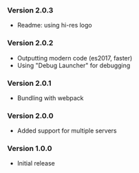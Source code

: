### Version 2.0.3
- Readme: using hi-res logo

### Version 2.0.2
- Outputting modern code (es2017, faster)
- Using "Debug Launcher" for debugging

### Version 2.0.1
- Bundling with webpack

### Version 2.0.0
- Added support for multiple servers

### Version 1.0.0
- Initial release
